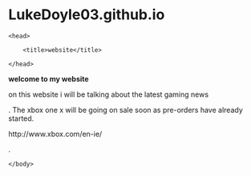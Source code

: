 # LukeDoyle03.github.io

<html>

    <head>

        <title>website</title>

    </head>
<strong>welcome to my website</strong>
    <body>
    <p> on this website i will be talking about the latest gaming news </p>
  
  . The xbox one x will be going on sale soon as pre-orders have already started.
  
  <p>  http://www.xbox.com/en-ie/  </p> 

 . <img src=''>
        
    </body>

</html>

